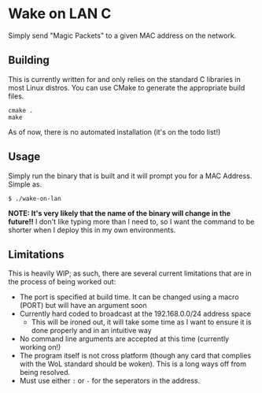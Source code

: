 # Wake on LAN C

Simply send "Magic Packets" to a given MAC address on the network.

## Building

This is currently written for and only relies on the standard C libraries in most Linux distros. 
You can use CMake to generate the appropriate build files. 
```
cmake .
make
```
As of now, there is no automated installation (it's on the todo list!)

## Usage

Simply run the binary that is built and it will prompt you for a MAC Address. Simple as.
```
$ ./wake-on-lan
```
__NOTE: It's very likely that the name of the binary will change in the future!!__ I don't like typing more than
I need to, so I want the command to be shorter when I deploy this in my own environments. 

## Limitations

This is heavily WIP; as such, there are several current limitations that are in the process of being worked out:

* The port is specified at build time. It can be changed using a macro (PORT) but will have an argument soon
* Currently hard coded to broadcast at the 192.168.0.0/24 address space
  * This will be ironed out, it will take some time as I want to ensure it is done properly and in an intuitive way
* No command line arguments are accepted at this time (currently working on!)
* The program itself is not cross platform (though any card that complies with the WoL standard should be woken). This is 
a long ways off from being resolved. 
* Must use either `:` or `-` for the seperators in the address. 